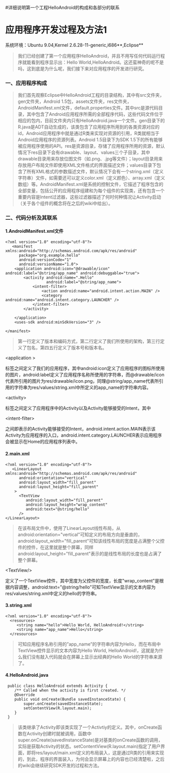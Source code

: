 #详细说明第一个工程HelloAndroid的构成和各部分的联系

# 应用程序开发过程及方法1 #
系统环境：Ubuntu 9.04,Kernel 2.6.28-11-generic,i686**,Eclipse**

> 我们已经创建了第一个应用程序HelloAndroid，并且不用写任何代码运行程序就能看到程序显示出：Hello World,HelloAndroid。这还蛮神奇的呢不是吗，这到底是为什么呢，我们接下来对应用程序的开发进行研究。
### 一、应用程序构成 ###
> 我们首先观察Eclipse中HelloAndroid工程的目录结构，其中有src文件夹，gen文件夹，Android 1.5包，assets文件夹，res文件夹，AndroidManifest.xml文件，default.properties文件。其中src是源代码目录，其中包含了Android应用程序所需的全部程序代码，这些代码文件位于相应的包内，目前文件夹内只有HelloAndroid.java一个文件。gen目录下的R.java是ADT自动生成的，该类包含了应用程序所用到的各类资源对应的id，Android应用程序中就是通过R类来实现对资源的引用，R类就相当于Android应用程序的资源列表。Android 1.5目录下为SDK 1.5下的所有能够被应用程序使用的API。res是资源目录，存储了应用程序所用的资源，默认情况下res目录下会有drawable、layout、values三个子目录，其中drawable目录用来存放位图文件（如.png、.jpg等文件）；layout目录用来存放用户布局文件即使用XML文件格式的界面描述文件；values目录下包含了所有XML格式的参数描述文件，默认情况下会有一个string.xml（定义字符串）文件，如需要还可以定义color.xml（定义颜色）、array.xml（定义数组）等。AndroidManifest.xml是系统的控制文件，它描述了程序包含的全部变量，包括公开的应用程序组建和为每个组件的实现类，还有包含一个重要内容是Intent过滤器，这些过滤器描述了何时何种情况让Activity启动（关于各个组件的概念将在之后的wiki中给出）。
### 二、代码分析及其联系 ###
#### 1.AndroidManifest.xml文件 ####
```
<?xml version="1.0" encoding="utf-8"?>
   <manifest xmlns:android="http://schemas.android.com/apk/res/android"
      package="org.example.hello"
      android:versionCode="1"
      android:versionName="1.0">
    <application android:icon="@drawable/icon" android:label="@string/app_name" android:debuggable="true">
        <activity android:name=".Hello"
                  android:label="@string/app_name">
            <intent-filter>
                <action android:name="android.intent.action.MAIN" />
                <category android:name="android.intent.category.LAUNCHER" />
            </intent-filter>
        </activity>

    </application>
    <uses-sdk android:minSdkVersion="3" />

</manifest> 
```
> 第一行定义了版本和编码方式，第二行定义了我们所使用的架构，第三行定义了包名，第四五行定义了版本号和版本名。

&lt;application &gt;

标签之间定义了我们的应用程序，其中android:icon定义了应用程序的图标所使用的图片，android:label定义了应用程序名称所使用的字符串，而@drawable/icon代表所引用的图片为res/drawable/icon.png，同理@string/app\_name代表所引用的字符串为res/values/string.xml中所定义的app\_name的字符串内容。

&lt;activity&gt;

标签之间定义了应用程序中的Activity以及Activity能够接受的Intent，其中

&lt;intent-filter&gt;

之间即表示的Activity能够接受的Intent，android.intent.action.MAIN表示该Activity为应用程序的入口，android.intent.category.LAUNCHER表示应用程序会被显示在Home的应用程序列表中。
#### 2.main.xml ####
```
<?xml version="1.0" encoding="utf-8"?>
   <LinearLayout  xmlns:android="http://schemas.android.com/apk/res/android"
      android:orientation="vertical"
      android:layout_width="fill_parent"
      android:layout_height="fill_parent"
    >
      <TextView  
         android:layout_width="fill_parent" 
         android:layout_height="wrap_content" 
         android:text="@string/hello"
      />
</LinearLayout>
```
> 在该布局文件中，使用了LinearLayout线性布局，从android:orientation="vertical"可知定义的布局方向是垂直的，android:layout\_width="fill\_parent"可知该线性布局的宽度是占满整个父控件的控件，在这里就是整个屏幕，同样android:layout\_height="fill\_parent"表示的是线性布局的长度也是占满了整个屏幕。

&lt;TextView/&gt;

定义了一个TextView控件，其中宽度为父控件的宽度，长度"wrap\_content"是根据内容调整，android:text="@string/hello"可知TextView显示的文本内容为res/values/string.xml中定义的hello的字符串。
#### 3.string.xml ####
```
<?xml version="1.0" encoding="utf-8"?>
  <resources>
     <string name="hello">Hello World, HelloAndroid!</string>
     <string name="app_name">Hello</string>
  </resources>
```
> 可知应用程序名称引用的”app\_name”的字符串内容为Hello，而在布局中TextView控件显示的文本内容为Hello World, HelloAndroid!，这就是为什么我们没有敲入代码就会在屏幕上显示出经典的Hello World的字符串来源了。
#### 4.HelloAndroid.java ####
```
 public class HelloAndroid extends Activity {
    /** Called when the activity is first created. */
    @Override
    public void onCreate(Bundle savedInstanceState) {
        super.onCreate(savedInstanceState);
        setContentView(R.layout.main);
    }
 }
```
> 该类继承了Activity即该类实现了一个Activtiy的定义。其中，onCreate函数在Activity创建时就被调用，函数中super.onCreate(savedInstanceState)是对基类的onCreate函数的调用，实际是获取Activity的状态。setContentView(R.layout.main)指定了用户界面，即将res/layout/main.xml定义的布局装入，这是通过R类的引用来实现的，到此，程序的界面装入，为何会显示屏幕上的内容也已经清楚啦，之后的wiki会继续研究SDK开发的过程和方法。